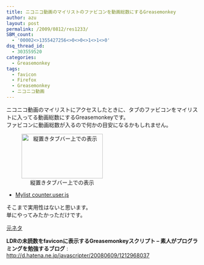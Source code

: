 ```yaml
---
title: ニコニコ動画のマイリストのファビコンを動画総数にするGreasemonkey
author: azu
layout: post
permalink: /2009/0812/res1233/
SBM_count:
  - '00002<>1355427256<>0<>0<>1<>1<>0'
dsq_thread_id:
  - 303559520
categories:
  - Greasemonkey
tags:
  - favicon
  - Firefox
  - Greasemonkey
  - ニコニコ動画
---
```

ニコニコ動画のマイリストにアクセスしたときに、タブのファビコンをマイリストに入ってる動画総数にするGreasemonkeyです。  
ファビコンに動画総数が入るので何かの目安になるかもしれません。

<div style="text-align: center;">
  <figure id="attachment_1230" style="width: 213px;" class="wp-caption alignnone"><img class="size-full wp-image-1230" title="sshot-2009-08-12-23-34-45.png" src="http://wordpress.local/wp-content/uploads/2009/08/sshot-2009-08-12-23-34-45.png" alt="縦置きタブバー上での表示" width="213" height="117" /><figcaption class="wp-caption-text">縦置きタブバー上での表示</figcaption></figure>
</div>

*   [Mylist counter.user.js][1]

そこまで実用性はないと思います。  
単にやってみたかっただけです。

<span style="text-decoration: underline;">元ネタ</span>

**LDRの未読数をfaviconに表示するGreasemonkeyスクリプト &#8211; 素人がプログラミングを勉強するブログ**
:   <http://d.hatena.ne.jp/javascripter/20080609/1212968037>

<div>
  <img src="http://img.zemanta.com/pixy.gif?x-id=2184912c-30d7-84fa-a7e9-da7f31cbe852" alt="" />
</div>

 [1]: http://gist.github.com/raw/166531/689367d4e8ff84cddc7e7aeb5c05d19ae4e4adef/Mylist%20counter.user.js